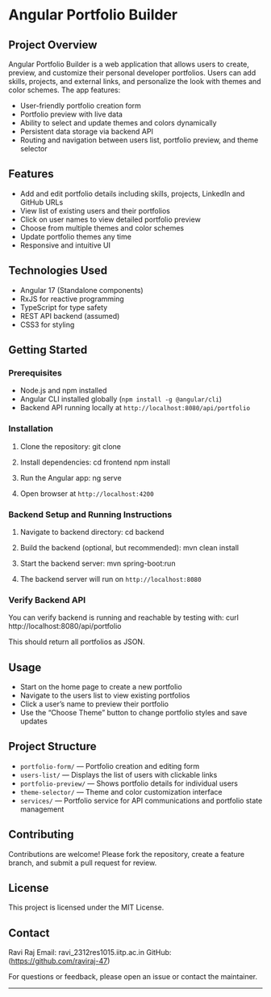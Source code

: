 # Angular Portfolio Builder

## Project Overview

Angular Portfolio Builder is a web application that allows users to create, preview, and customize their personal developer portfolios. Users can add skills, projects, and external links, and personalize the look with themes and color schemes. The app features:

- User-friendly portfolio creation form
- Portfolio preview with live data
- Ability to select and update themes and colors dynamically
- Persistent data storage via backend API
- Routing and navigation between users list, portfolio preview, and theme selector

## Features

- Add and edit portfolio details including skills, projects, LinkedIn and GitHub URLs
- View list of existing users and their portfolios
- Click on user names to view detailed portfolio preview
- Choose from multiple themes and color schemes
- Update portfolio themes any time
- Responsive and intuitive UI

## Technologies Used

- Angular 17 (Standalone components)
- RxJS for reactive programming
- TypeScript for type safety
- REST API backend (assumed)
- CSS3 for styling

## Getting Started

### Prerequisites

- Node.js and npm installed
- Angular CLI installed globally (`npm install -g @angular/cli`)
- Backend API running locally at `http://localhost:8080/api/portfolio`

### Installation

1. Clone the repository:  git clone <repository-url>

2. Install dependencies:  cd frontend
                          npm install

3. Run the Angular app:  ng serve

4. Open browser at `http://localhost:4200`

### Backend Setup and Running Instructions

1. Navigate to backend directory:  cd backend

2. Build the backend (optional, but recommended): mvn clean install

3. Start the backend server:  mvn spring-boot:run

4. The backend server will run on `http://localhost:8080`

### Verify Backend API

You can verify backend is running and reachable by testing with:  curl http://localhost:8080/api/portfolio

This should return all portfolios as JSON.

## Usage

- Start on the home page to create a new portfolio
- Navigate to the users list to view existing portfolios
- Click a user’s name to preview their portfolio
- Use the “Choose Theme” button to change portfolio styles and save updates

## Project Structure

- `portfolio-form/` — Portfolio creation and editing form
- `users-list/` — Displays the list of users with clickable links
- `portfolio-preview/` — Shows portfolio details for individual users
- `theme-selector/` — Theme and color customization interface
- `services/` — Portfolio service for API communications and portfolio state management

## Contributing

Contributions are welcome! Please fork the repository, create a feature branch, and submit a pull request for review.

## License

This project is licensed under the MIT License.

## Contact

Ravi Raj 
Email: ravi_2312res1015.iitp.ac.in 
GitHub: (https://github.com/raviraj-47)

For questions or feedback, please open an issue or contact the maintainer.

---



